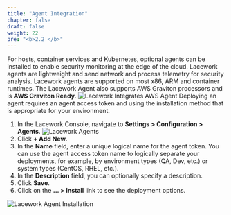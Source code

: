```yaml
---
title: "Agent Integration"
chapter: false
draft: false
weight: 22
pre: "<b>2.2 </b>"
---
```


For hosts, container services and Kubernetes, optional agents can be installed to enable security monitoring at the edge of the cloud. Lacework agents are lightweight and send network and process telemetry for security analysis. Lacework agents are supported on most x86, ARM and container runtimes. The Lacework Agent also supports AWS Graviton processors and is **AWS Graviton Ready**.
![Lacework Integrates AWS Agent](/images/lacework-integrates-aws-agent.png)
Deploying an agent requires an agent access token and using the installation method that is appropriate for your environment.

1. In the Lacework Console, navigate to **Settings > Configuration > Agents**.
   ![Lacework Agents](/images/lacework-agents.png)
2. Click **+ Add New**.
3. In the **Name** field, enter a unique logical name for the agent token. You can use the agent access token name to logically separate your deployments, for example, by environment types (QA, Dev, etc.) or system types (CentOS, RHEL, etc.).
4. In the **Description** field, you can optionally specify a description.
5. Click **Save**.
6. Click on the **... > Install** link to see the deployment options.

![Lacework Agent Installation](/images/lacework-agent-install-options.png)
